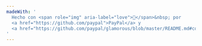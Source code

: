 ```yaml
---
madeWith: '
  Hecho con <span role="img" aria-label="love">💙</span>&nbsp; por
  <a href="https://github.com/paypal">PayPal</a> y
  <a href="https://github.com/paypal/glamorous/blob/master/README.md#contributors">los contribuidores</a>.
'
---
```

